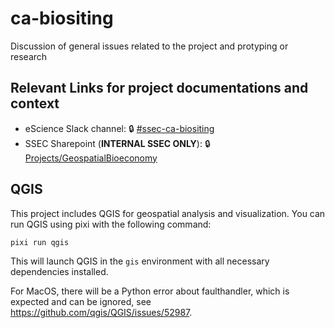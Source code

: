 # ca-biositing
Discussion of general issues related to the project and protyping or research 

## Relevant Links for project documentations and context

- eScience Slack channel: 🔒 [#ssec-ca-biositing](https://escience-institute.slack.com/archives/C098GJCTTFE)
- SSEC Sharepoint (**INTERNAL SSEC ONLY**): 🔒 [Projects/GeospatialBioeconomy](https://uwnetid.sharepoint.com/:f:/r/sites/og_ssec_escience/Shared%20Documents/Projects/GeospatialBioeconomy?csf=1&web=1&e=VBUGQG)

## QGIS

This project includes QGIS for geospatial analysis and visualization. You can run QGIS using pixi with the following command:

```bash
pixi run qgis
```

This will launch QGIS in the `gis` environment with all necessary dependencies installed.

For MacOS, there will be a Python
error about faulthandler, which is expected and can be ignored, see https://github.com/qgis/QGIS/issues/52987.
